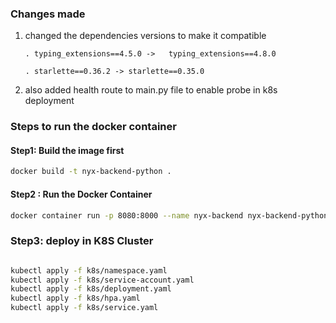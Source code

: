 ### Changes made 
1) changed the dependencies versions to make it compatible 
  
       . typing_extensions==4.5.0 ->   typing_extensions==4.8.0

       . starlette==0.36.2 -> starlette==0.35.0
2) also added health route to main.py file to enable probe in k8s deployment 



### Steps to run the docker container 

#### Step1: Build the image first 
```bash 
docker build -t nyx-backend-python .
```

#### Step2 : Run the Docker Container

```bash 
docker container run -p 8080:8000 --name nyx-backend nyx-backend-python

```

### Step3: deploy in K8S Cluster 


```bash 

kubectl apply -f k8s/namespace.yaml 
kubectl apply -f k8s/service-account.yaml 
kubectl apply -f k8s/deployment.yaml 
kubectl apply -f k8s/hpa.yaml 
kubectl apply -f k8s/service.yaml 
```
